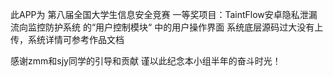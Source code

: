 
此APP为 第八届全国大学生信息安全竞赛 一等奖项目：TaintFlow安卓隐私泄漏流向监控防护系统 的“用户控制模块“ 中的用户操作界面
系统底层源码过大没有上传，系统详情可参考作品文档

感谢zmm和sjy同学的引导和贡献
谨以此纪念本小组半年的奋斗时光！
